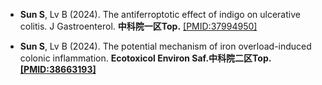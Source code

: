 - <strong>Sun S</strong>, Lv B (2024). The antiferroptotic effect of indigo on ulcerative colitis. J Gastroenterol. <strong>中科院一区Top.</strong> [[PMID:37994950]](https://pubmed.ncbi.nlm.nih.gov/37994950/)
  
- <strong>Sun S</strong>, Lv B (2024). The potential mechanism of iron overload-induced colonic inflammation. <strong>Ecotoxicol Environ Saf<strong>.中科院二区Top. [[PMID:38663193]](https://pubmed.ncbi.nlm.nih.gov/38663193/)
  
